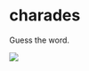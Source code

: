 # charades
Guess the word.

![](https://github.com/darekdeo/charades/workflows/Android%20CI/badge.svg)
